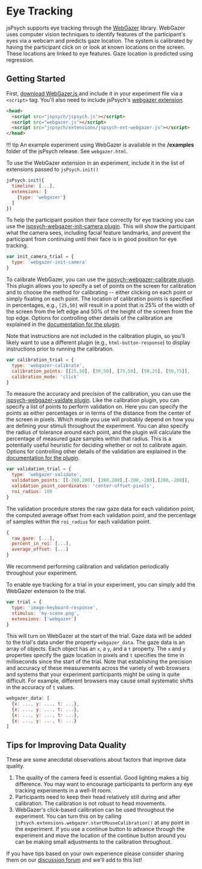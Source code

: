 # Eye Tracking

jsPsych supports eye tracking through the [WebGazer](https://webgazer.cs.brown.edu/) library. WebGazer uses computer vision techniques to identify features of the participant's eyes via a webcam and predicts gaze location. The system is calibrated by having the participant click on or look at known locations on the screen. These locations are linked to eye features. Gaze location is predicted using regression.

## Getting Started

First, [download WebGazer.js ](https://webgazer.cs.brown.edu/#download) and include it in your experiment file via a `<script>` tag. You'll also need to include jsPsych's [webgazer extension](/extensions/jspsych-ext-webgazer.md).

```html
<head>
  <script src="jspsych/jspsych.js"></script>
  <script src="webgazer.js"></script>
  <script src="jspsych/extensions/jspsych-ext-webgazer.js"></script>
</head>
```

!!! tip 
    An example experiment using WebGazer is available in the **/examples** folder of the jsPsych release. See `webgazer.html`.

To use the WebGazer extension in an experiment, include it in the list of extensions passed to `jsPsych.init()`

```js
jsPsych.init({
  timeline: [...],
  extensions: [
    {type: 'webgazer'}
  ]
})
```

To help the participant position their face correctly for eye tracking you can use the [jspsych-webgazer-init-camera plugin](/plugins/jspsych-webgazer-init-camera.ms). This will show the participant what the camera sees, including facial feature landmarks, and prevent the participant from continuing until their face is in good position for eye tracking.

```js
var init_camera_trial = {
  type: 'webgazer-init-camera'
}
```

To calibrate WebGazer, you can use the [jspsych-webgazer-calibrate plugin](/plugins/jspsych-webgazer-calibrate.md). This plugin allows you to specify a set of points on the screen for calibration and to choose the method for calibrating -- either clicking on each point or simply fixating on each point. The location of calibration points is specified in percentages, e.g., `[25,50]` will result in a point that is 25% of the width of the screen from the left edge and 50% of the height of the screen from the top edge. Options for controlling other details of the calibration are explained in the [documentation for the plugin](/plugins/jspsych-webgazer-calibrate.md).

Note that instructions are not included in the calibration plugin, so you'll likely want to use a different plugin (e.g., `html-button-response`) to display instructions prior to running the calibration. 

```js
var calibration_trial = {
  type: 'webgazer-calibrate',
  calibration_points: [[25,50], [50,50], [75,50], [50,25], [50,75]],
  calibration_mode: 'click'
}
```

To measure the accuracy and precision of the calibration, you can use the [jspsych-webgazer-vaidate plugin](/plugins/jspsych-webgazer-validate.md). Like the calibration plugin, you can specify a list of points to perform validation on. Here you can specify the points as either percentages or in terms of the distance from the center of the screen in pixels. Which mode you use will probably depend on how you are defining your stimuli throughout the experiment. You can also specify the radius of tolerance around each point, and the plugin will calculate the percentage of measured gaze samples within that radius. This is a potentially useful heuristic for deciding whether or not to calibrate again. Options for controlling other details of the validation are explained in the [documentation for the plugin](/plugins/jspsych-webgazer-validate.md).

```js
var validation_trial = {
  type: 'webgazer-validate',
  validation_points: [[-200,200], [200,200],[-200,-200],[200,-200]],
  validation_point_coordinates: 'center-offset-pixels',
  roi_radius: 100
}
```

The validation procedure stores the raw gaze data for each validation point, the computed average offset from each validation point, and the percentage of samples within the `roi_radius` for each validation point.

```js
{
  raw_gaze: [...],
  percent_in_roi: [...],
  average_offset: [...]
}
```

We recommend performing calibration and validation periodically throughout your experiment.

To enable eye tracking for a trial in your experiment, you can simply add the WebGazer extension to the trial.

```js
var trial = {
  type: 'image-keyboard-response',
  stimulus: 'my-scene.png',
  extensions: ['webgazer']
}
```

This will turn on WebGazer at the start of the trial. Gaze data will be added to the trial's data under the property `webgazer_data`. The gaze data is an array of objects. Each object has an `x`, a `y`, and a `t` property. The `x` and `y` properties specify the gaze location in pixels and `t` specifies the time in milliseconds since the start of the trial. Note that establishing the precision and accuracy of these measurements across the variety of web browsers and systems that your experiment participants might be using is quite difficult. For example, different browsers may cause small systematic shifts in the accuracy of `t` values. 

```js
webgazer_data: [
  {x: ..., y: ..., t: ...},
  {x: ..., y: ..., t: ...},
  {x: ..., y: ..., t: ...},
  {x: ..., y: ..., t: ...}
]
```

## Tips for Improving Data Quality

These are some anecdotal observations about factors that improve data quality.

1. The quality of the camera feed is essential. Good lighting makes a big difference. You may want to encourage participants to perform any eye tracking experiments in a well-lit room.
2. Participants need to keep their head relatively still during and after calibration. The calibration is not robust to head movements.
3. WebGazer's click-based calibration can be used throughout the experiment. You can turn this on by calling `jsPsych.extensions.webgazer.startMouseCalibration()` at any point in the experiment. If you use a continue button to advance through the experiment and move the location of the continue button around you can be making small adjustments to the calibration throughout. 

If you have tips based on your own experience please consider sharing them on our [discussion forum](https://github.com/jspsych/jsPsych/discussions) and we'll add to this list!